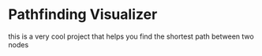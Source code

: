 # Pathfinding Visualizer

this is a very cool project that helps you find the shortest path between two nodes
